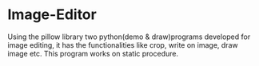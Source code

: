 # Image-Editor
Using the pillow library two python(demo & draw)programs developed for image 
editing, it has the functionalities like crop, write on image, draw image 
etc. This program works on static procedure.
